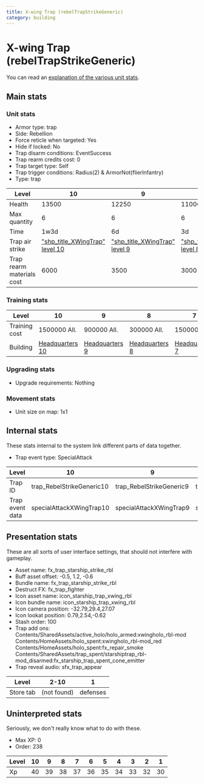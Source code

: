 ```yaml
---
title: X-wing Trap (rebelTrapStrikeGeneric)
category: building
---
```


# X-wing Trap (rebelTrapStrikeGeneric)

You can read an [explanation  of the various unit stats](unitexplained.md).

## Main stats

### Unit stats

  * Armor type: trap
  * Side: Rebellion
  * Force reticle when targeted: Yes
  * Hide if locked: No
  * Trap disarm conditions: EventSuccess
  * Trap rearm credits cost: 0
  * Trap target type: Self
  * Trap trigger conditions: Radius(2) & ArmorNot(flierInfantry)
  * Type: trap

|Level                    |10                                              |9                                              |8                                              |7                                              |6                                              |5                                              |4                                              |3                                              |2                                              |1                                              |
|-------------------------|------------------------------------------------|-----------------------------------------------|-----------------------------------------------|-----------------------------------------------|-----------------------------------------------|-----------------------------------------------|-----------------------------------------------|-----------------------------------------------|-----------------------------------------------|-----------------------------------------------|
|Health                   |13500                                           |12250                                          |11000                                          |9750                                           |8500                                           |7250                                           |6000                                           |4500                                           |3750                                           |2500                                           |
|Max quantity             |6                                               |6                                              |6                                              |4                                              |4                                              |2                                              |2                                              |1                                              |1                                              |1                                              |
|Time                     |1w3d                                            |6d                                             |3d                                             |2d                                             |1d12h                                          |1d                                             |12h                                            |2h                                             |15m                                            |1m                                             |
|Trap air strike          |["shp_title_XWingTrap" level 10](XWingTrap.html)|["shp_title_XWingTrap" level 9](XWingTrap.html)|["shp_title_XWingTrap" level 8](XWingTrap.html)|["shp_title_XWingTrap" level 7](XWingTrap.html)|["shp_title_XWingTrap" level 6](XWingTrap.html)|["shp_title_XWingTrap" level 5](XWingTrap.html)|["shp_title_XWingTrap" level 4](XWingTrap.html)|["shp_title_XWingTrap" level 3](XWingTrap.html)|["shp_title_XWingTrap" level 2](XWingTrap.html)|["shp_title_XWingTrap" level 1](XWingTrap.html)|
|Trap rearm materials cost|6000                                            |3500                                           |3000                                           |2700                                           |2000                                           |1800                                           |1200                                           |900                                            |600                                            |300                                            |


### Training stats

|Level        |10                             |9                             |8                             |7                             |6                             |5                             |4                             |3                             |2                             |1                             |
|-------------|-------------------------------|------------------------------|------------------------------|------------------------------|------------------------------|------------------------------|------------------------------|------------------------------|------------------------------|------------------------------|
|Training cost|1500000 All.                   |900000 All.                   |300000 All.                   |150000 All.                   |70000 All.                    |30000 All.                    |15000 All.                    |5000 All.                     |1000 All.                     |300 All.                      |
|Building     |[Headquarters 10](rebelHQ.html)|[Headquarters 9](rebelHQ.html)|[Headquarters 8](rebelHQ.html)|[Headquarters 7](rebelHQ.html)|[Headquarters 6](rebelHQ.html)|[Headquarters 5](rebelHQ.html)|[Headquarters 4](rebelHQ.html)|[Headquarters 3](rebelHQ.html)|[Headquarters 3](rebelHQ.html)|[Headquarters 3](rebelHQ.html)|


### Upgrading stats

  * Upgrade requirements: Nothing

### Movement stats

  * Unit size on map: 1x1

## Internal stats

These stats internal to the system link different parts of data together.

  * Trap event type: SpecialAttack

|Level          |10                       |9                       |8                       |7                       |6                       |5                       |4                       |3                       |2                       |1                       |
|---------------|-------------------------|------------------------|------------------------|------------------------|------------------------|------------------------|------------------------|------------------------|------------------------|------------------------|
|Trap ID        |trap_RebelStrikeGeneric10|trap_RebelStrikeGeneric9|trap_RebelStrikeGeneric8|trap_RebelStrikeGeneric7|trap_RebelStrikeGeneric6|trap_RebelStrikeGeneric5|trap_RebelStrikeGeneric4|trap_RebelStrikeGeneric3|trap_RebelStrikeGeneric2|trap_RebelStrikeGeneric1|
|Trap event data|specialAttackXWingTrap10 |specialAttackXWingTrap9 |specialAttackXWingTrap8 |specialAttackXWingTrap7 |specialAttackXWingTrap6 |specialAttackXWingTrap5 |specialAttackXWingTrap4 |specialAttackXWingTrap3 |specialAttackXWingTrap2 |specialAttackXWingTrap1 |


## Presentation stats

These are all sorts of user interface settings, that should not interfere with gameplay.

  * Asset name: fx_trap_starship_strike_rbl
  * Buff asset offset: -0.5, 1.2, -0.6
  * Bundle name: fx_trap_starship_strike_rbl
  * Destruct FX: fx_trap_fighter
  * Icon asset name: icon_starship_trap_xwing_rbl
  * Icon bundle name: icon_starship_trap_xwing_rbl
  * Icon camera position: -32.79,29.4,27.07
  * Icon lookat position: 0.79,2.54,-0.62
  * Stash order: 100
  * Trap add ons: Contents/SharedAssets/active_holo/holo_armed:xwingholo_rbl-mod Contents/HomeAssets/holo_spent:xwingholo_rbl-mod_red Contents/HomeAssets/holo_spent:fx_repair_smoke Contents/SharedAssets/trap_spent/starshiptrap_rbl-mod_disarmed:fx_starship_trap_spent_cone_emitter
  * Trap reveal audio: sfx_trap_appear

|Level    |2-10       |1       |
|---------|-----------|--------|
|Store tab|(not found)|defenses|


## Uninterpreted stats

Seriously, we don't really know what to do with these.

  * Max XP: 0
  * Order: 238

|Level|10|9 |8 |7 |6 |5 |4 |3 |2 |1 |
|-----|--|--|--|--|--|--|--|--|--|--|
|Xp   |40|39|38|37|36|35|34|33|32|30|


